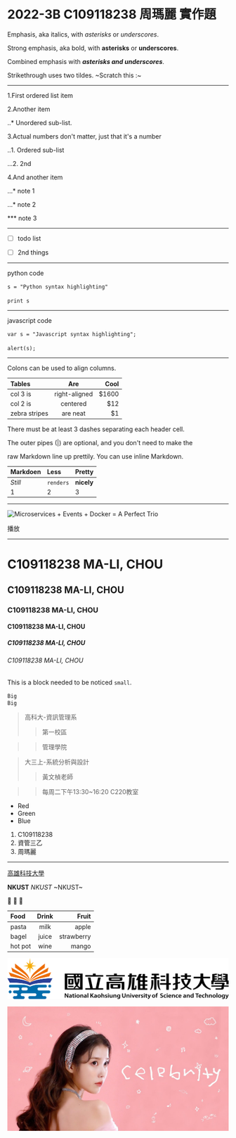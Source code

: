 # 2022-3B C109118238 周瑪麗 實作題

Emphasis, aka italics, with *asterisks* or *underscores*.

Strong emphasis, aka bold, with **asterisks** or **underscores**.

Combined emphasis with ***asterisks and underscores***.

Strikethrough uses two tildes. ~Scratch this :~

---

1.First ordered list item

2.Another item

‥* Unordered sub-list.

3.Actual numbers don't matter, just that it's a number

‥1. Ordered sub-list

…2. 2nd

4.And another item

…* note 1

…* note 2

*** note 3

---

- [ ] todo list

- [ ] 2nd things

---

python code

```
s = "Python syntax highlighting"

print s
```

---

javascript code

```
var s = "Javascript syntax highlighting";

alert(s);
```

---

Colons can be used to align columns.

| Tables | Are | Cool |
| :----- | :-: | ---: | 
| col 3 is | right-aligned | $1600 |
| col 2 is | centered |	$12 |
| zebra stripes | are neat | $1 |

There must be at least 3 dashes separating each header cell.

The outer pipes (|) are optional, and you don't need to make the

raw Markdown line up prettily. You can use inline Markdown.

| Markdoen | Less |	Pretty |
| :------- | :--- | :----- | 
| *Still* | `renders` | **nicely** |
| 1 | 2 | 3 |

---

![Microservices + Events + Docker = A Perfect Trio](https://www.youtube.com/watch?v=sSm2dRarhPo)

播放

---

# C109118238 MA-LI, CHOU
## C109118238 MA-LI, CHOU
### C109118238 MA-LI, CHOU
#### C109118238 MA-LI, CHOU
##### C109118238 MA-LI, CHOU
###### C109118238 MA-LI, CHOU

This is a block needed to be noticed `small`.

```
Big
Big
```

> 高科大-資訊管理系
>> 第一校區

>> 管理學院

> 大三上-系統分析與設計
>> 黃文楨老師

>> 每周二下午13:30~16:20 C220教室

* Red
* Green
* Blue

1. C109118238
2. 資管三乙
3. 周瑪麗

---
[高雄科技大學](https://www.nkust.edu.tw/)

**NKUST** *NKUST* ~NKUST~

🐷 💌 🍰

| Food | Drink | Fruit |
| :--- | :---: | ----: |
| pasta | milk  | apple |
| bagel | juice | strawberry |
| hot pot | wine  | mango |

![NKUST](nkust.png "NKUST")

[![Celebrity](IU.jpg)](https://www.youtube.com/watch?v=0-q1KafFCLU)
